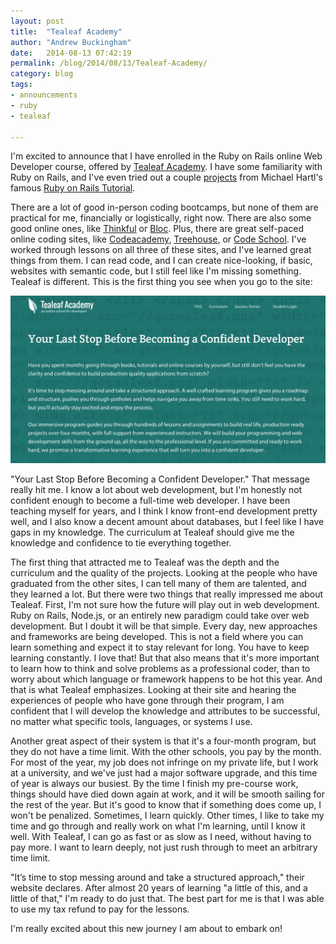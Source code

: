 ```yaml
---
layout: post
title:  "Tealeaf Academy"
author: "Andrew Buckingham"
date:   2014-08-13 07:42:19
permalink: /blog/2014/08/13/Tealeaf-Academy/
category: blog
tags:
- announcements
- ruby
- tealeaf

---
```


I'm excited to announce that I have enrolled in the Ruby on Rails online Web Developer course, offered by [Tealeaf Academy](http://gotealeaf.com). I have some familiarity with Ruby on Rails, and I've even tried out a couple [projects](https://github.com/XiaoA) from Michael Hartl's famous [Ruby on Rails Tutorial](http://www.railstutorial.org/). 

There are a lot of good in-person coding bootcamps, but none of them are practical for me, financially or logistically, right now. There are also some good online ones, like [Thinkful](https://www.thinkful.com/) or [Bloc](https://www.bloc.io/). Plus, there are great self-paced online coding sites, like [Codeacademy](http://www.codeacademy), [Treehouse](http://teamtreehouse), or [Code School](http://codeschool.com/). I've worked through lessons on all three of these sites, and I've learned great things from them. I can read code, and I can create nice-looking, if basic, websites with semantic code, but I still feel like I'm missing something. Tealeaf is different. This is the first thing you see when you go to the site:

<!-- more -->

<img src="/assets/images/tealeaf.jpg" class="img-responsive marginTop marginBottom" id="tealeaf-homepage" alt="Tealeaf Homepage" title="Tealeaf Homepage">

"Your Last Stop Before Becoming a Confident Developer." That message really hit me. I know a lot about web development, but I'm honestly not confident enough to become a full-time web developer. I have been teaching myself for years, and I think I know front-end development pretty well, and I also know a decent amount about databases, but I feel like I have gaps in my knowledge. The curriculum at Tealeaf should give me the knowledge and confidence to tie everything together.

The first thing that attracted me to Tealeaf was the depth and the curriculum and the quality of the projects. Looking at the people who have graduated from the other sites, I can tell many of them are talented, and they learned a lot. But there were two things that really impressed me about Tealeaf. First, I'm not sure how the future will play out in web development. Ruby on Rails, Node.js, or an entirely new paradigm could take over web development. But I doubt it will be that simple. Every day, new approaches and frameworks are being developed. This is not a field where you can learn something and expect it to stay relevant for long. You have to keep learning constantly. I love that! But that also means that it's more important to learn how to think and solve problems as a professional coder, than to worry about which language or framework happens to be hot this year. And that is what Tealeaf emphasizes. Looking at their site and hearing the experiences of people who have gone through their program, I am confident that I will develop the knowledge and attributes to be successful, no matter what specific tools, languages, or systems I use.

Another great aspect of their system is that it's a four-month program, but they do not have a time limit. With the other schools, you pay by the month. For most of the year, my job does not infringe on my private life, but I work at a university, and we've just had a major software upgrade, and this time of year is always our busiest. By the time I finish my pre-course work, things should have died down again at work, and it will be smooth sailing for the rest of the year. But it's good to know that if something does come up, I won't be penalized. Sometimes, I learn quickly. Other times, I like to take my time and go through and really work on what I'm learning, until I know it well. With Tealeaf, I can go as fast or as slow as I need, without having to pay more. I want to learn deeply, not just rush through to meet an arbitrary time limit.

"It’s time to stop messing around and take a structured approach," their website declares. After almost 20 years of learning "a little of this, and a little of that," I'm ready to do just that. The best part for me is that I was able to use my tax refund to pay for the lessons.

I'm really excited about this new journey I am about to embark on!
